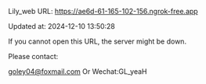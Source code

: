 Lily_web URL: https://ae6d-61-165-102-156.ngrok-free.app

Updated at: 2024-12-10 13:50:28

If you cannot open this URL, the server might be down.

Please contact: 

goley04@foxmail.com Or Wechat:GL_yeaH